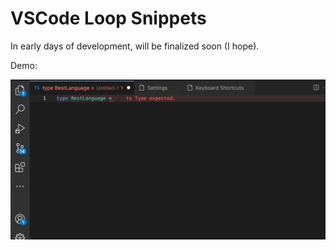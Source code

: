 # VSCode Loop Snippets

In early days of development, will be finalized soon (I hope).

Demo:

![ts-string-type-annotation-demo](media/ts-string-type-annotation-demo.gif)
